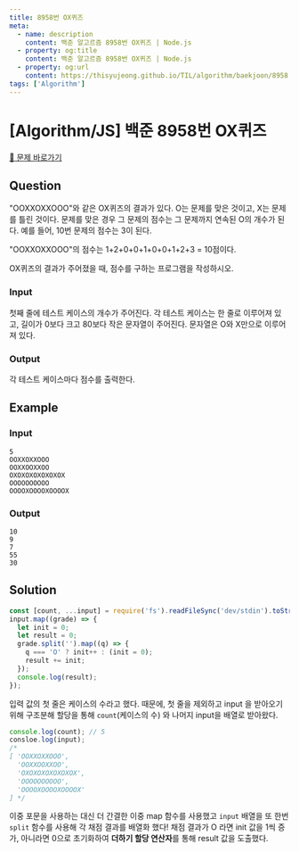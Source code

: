 ```yaml
---
title: 8958번 OX퀴즈
meta:
  - name: description
    content: 백준 알고르즘 8958번 OX퀴즈 | Node.js
  - property: og:title
    content: 백준 알고르즘 8958번 OX퀴즈 | Node.js
  - property: og:url
    content: https://thisyujeong.github.io/TIL/algorithm/baekjoon/8958.html
tags: ['Algorithm']
---
```


# [Algorithm/JS] 백준 8958번 OX퀴즈

[🔗 문제 바로가기](https://www.acmicpc.net/problem/8958)

## Question

"OOXXOXXOOO"와 같은 OX퀴즈의 결과가 있다. O는 문제를 맞은 것이고, X는 문제를 틀린 것이다. 문제를 맞은 경우 그 문제의 점수는 그 문제까지 연속된 O의 개수가 된다. 예를 들어, 10번 문제의 점수는 3이 된다.

"OOXXOXXOOO"의 점수는 1+2+0+0+1+0+0+1+2+3 = 10점이다.

OX퀴즈의 결과가 주어졌을 때, 점수를 구하는 프로그램을 작성하시오.

### Input

첫째 줄에 테스트 케이스의 개수가 주어진다. 각 테스트 케이스는 한 줄로 이루어져 있고, 길이가 0보다 크고 80보다 작은 문자열이 주어진다. 문자열은 O와 X만으로 이루어져 있다.

### Output

각 테스트 케이스마다 점수를 출력한다.

## Example

### Input

```
5
OOXXOXXOOO
OOXXOOXXOO
OXOXOXOXOXOXOX
OOOOOOOOOO
OOOOXOOOOXOOOOX
```

### Output

```
10
9
7
55
30
```

## Solution

```js
const [count, ...input] = require('fs').readFileSync('dev/stdin').toString().split('\n');
input.map((grade) => {
  let init = 0;
  let result = 0;
  grade.split('').map((q) => {
    q === 'O' ? init++ : (init = 0);
    result += init;
  });
  console.log(result);
});
```

입력 값의 첫 줄은 케이스의 수라고 했다. 때문에, 첫 줄을 제외하고 input 을 받아오기 위해 구조분해 할당을 통해 `count`(케이스의 수) 와 나머지 input을 배열로 받아왔다.

```js
console.log(count); // 5
consloe.log(input);
/* 
[ 'OOXXOXXOOO',
  'OOXXOOXXOO',
  'OXOXOXOXOXOXOX',
  'OOOOOOOOOO',
  'OOOOXOOOOXOOOOX'
] */
```

이중 포문을 사용하는 대신 더 간결한 이중 map 함수를 사용했고 `input` 배열을 또 한번 `split` 함수를 사용해 각 채점 결과를 배열화 했다! 채점 결과가 O 라면 init 값을 1씩 증가, 아니라면 0으로 초기화하여 **더하기 할당 연산자**를 통해 result 값을 도출했다.
